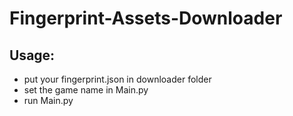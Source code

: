 # Fingerprint-Assets-Downloader

## Usage: 
- put your fingerprint.json in downloader folder
- set the game name in Main.py
- run Main.py
